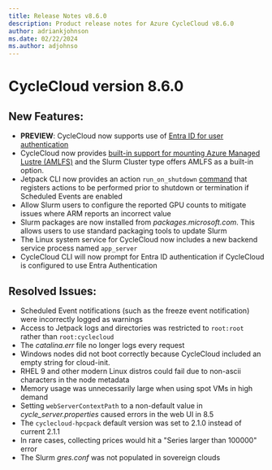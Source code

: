 ```yaml
---
title: Release Notes v8.6.0
description: Product release notes for Azure CycleCloud v8.6.0
author: adriankjohnson
ms.date: 02/22/2024
ms.author: adjohnso
---
```


# CycleCloud version 8.6.0

## New Features:

* **PREVIEW**: CycleCloud now supports use of [Entra ID for user authentication](../how-to/user-authentication.md#using-entra-id-authentication-with-cyclecloud)
* CycleCloud now provides [built-in support for mounting Azure Managed Lustre (AMLFS)](../how-to/mount-fileserver.md#mount-an-azure-managed-lustre-filesystem) and the Slurm Cluster type offers AMLFS as a built-in option. 
* Jetpack CLI now provides an action `run_on_shutdown` [command](../jetpack.md#jetpack-run_on_shutdown) that registers actions to be performed prior to shutdown or termination if Scheduled Events are enabled
* Allow Slurm users to configure the reported GPU counts to mitigate issues where ARM reports an incorrect value
* Slurm packages are now installed from _packages.microsoft.com_. This allows users to use standard packaging tools to update Slurm
* The Linux system service for CycleCloud now includes a new backend service process named `app_server`
* CycleCloud CLI will now prompt for Entra ID authentication if CycleCloud is configured to use Entra Authentication

## Resolved Issues:

* Scheduled Event notifications (such as the freeze event notification) were incorrectly logged as warnings  
* Access to Jetpack logs and directories was restricted to `root:root` rather than `root:cyclecloud`
* The _catalina.err_ file no longer logs every request
* Windows nodes did not boot correctly because CycleCloud included an empty string for cloud-init.
* RHEL 9 and other modern Linux distros could fail due to non-ascii characters in the node metadata
* Memory usage was unnecessarily large when using spot VMs in high demand
* Setting `webServerContextPath` to a non-default value in _cycle_server.properties_ caused errors in the web UI in 8.5
* The `cyclecloud-hpcpack` default version was set to 2.1.0 instead of current 2.1.1
* In rare cases, collecting prices would hit a "Series larger than 100000" error  
* The Slurm _gres.conf_ was not populated in sovereign clouds

